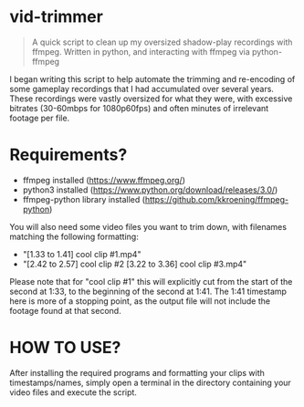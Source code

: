 # vid-trimmer
> A quick script to clean up my oversized shadow-play recordings with ffmpeg.
> Written in python, and interacting with ffmpeg via python-ffmpeg

I began writing this script to help automate the trimming and re-encoding of some gameplay recordings that I had accumulated over several years. These recordings were vastly oversized for what they were, with excessive bitrates (30-60mbps for 1080p60fps) and often minutes of irrelevant footage per file.

# Requirements?

- ffmpeg installed (https://www.ffmpeg.org/)
- python3 installed (https://www.python.org/download/releases/3.0/)
- ffmpeg-python library installed (https://github.com/kkroening/ffmpeg-python)

You will also need some video files you want to trim down, with filenames matching the following formatting:
- "[1.33 to 1.41] cool clip #1.mp4"
- "[2.42 to 2.57] cool clip #2 [3.22 to 3.36] cool clip #3.mp4"

Please note that for "cool clip #1" this will explicitly cut from the start of the second at 1:33, to the beginning of the second at 1:41.
The 1:41 timestamp here is more of a stopping point, as the output file will not include the footage found at that second.

# HOW TO USE?

After installing the required programs and formatting your clips with timestamps/names, simply open a terminal in the directory containing your video files and execute the script.
